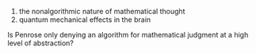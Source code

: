 
1) the nonalgorithmic nature of mathematical thought
2) quantum mechanical effects in the brain

Is Penrose only denying an algorithm for mathematical judgment at a high level of abstraction?